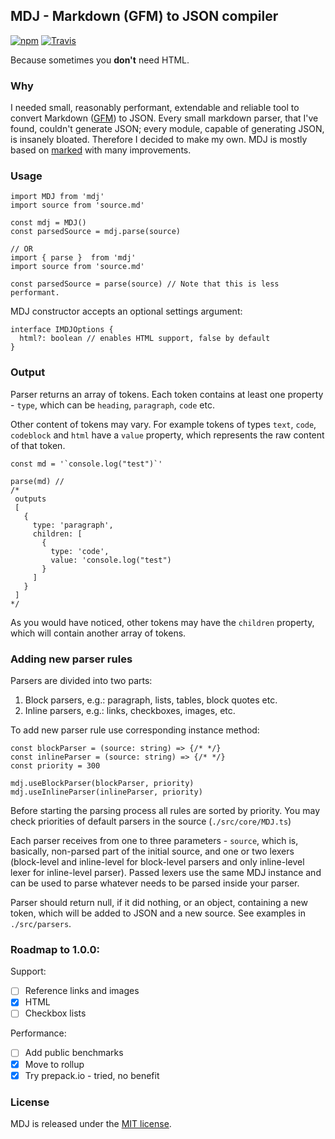 ## MDJ - Markdown (GFM) to JSON compiler
[![npm](https://img.shields.io/npm/v/mdj.svg)](https://www.npmjs.com/package/mdj) [![Travis](https://img.shields.io/travis/dmitry-korolev/mdj.svg)](https://travis-ci.org/dmitry-korolev/mdj/)

Because sometimes you **don't** need HTML.

### Why
I needed small, reasonably performant, extendable and reliable tool to convert Markdown ([GFM](https://guides.github.com/features/mastering-markdown/)) to JSON. Every small markdown parser, that I've found, couldn't generate JSON; every module, capable of generating JSON, is insanely bloated. Therefore I decided to make my own. MDJ is mostly based on [marked](https://github.com/chjj/marked/) with many improvements.

### Usage
```
import MDJ from 'mdj'
import source from 'source.md'

const mdj = MDJ()
const parsedSource = mdj.parse(source)

// OR
import { parse }  from 'mdj'
import source from 'source.md'

const parsedSource = parse(source) // Note that this is less performant.
```

MDJ constructor accepts an optional settings argument:
```
interface IMDJOptions {
  html?: boolean // enables HTML support, false by default
}
```

### Output
Parser returns an array of tokens. Each token contains at least one property - `type`, which can be `heading`, `paragraph`, `code` etc.

Other content of tokens may vary. For example tokens of types `text`, `code`, `codeblock` and `html` have a `value` property, which represents the raw content of that token.

```
const md = '`console.log("test")`'

parse(md) //
/*
 outputs
 [
   {
     type: 'paragraph',
     children: [
       {
         type: 'code',
         value: 'console.log("test")
       }
     ]
   }
 ]
*/
```

As you would have noticed, other tokens may have the `children` property, which will contain another array of tokens.

### Adding new parser rules
Parsers are divided into two parts:
1. Block parsers, e.g.: paragraph, lists, tables, block quotes etc.
2. Inline parsers, e.g.: links, checkboxes, images, etc.

To add new parser rule use corresponding instance method:

```
const blockParser = (source: string) => {/* */}
const inlineParser = (source: string) => {/* */}
const priority = 300

mdj.useBlockParser(blockParser, priority)
mdj.useInlineParser(inlineParser, priority)
```

Before starting the parsing process all rules are sorted by priority. You may check priorities of default parsers in the source (`./src/core/MDJ.ts`)

Each parser receives from one to three parameters - `source`, which is, basically, non-parsed part of the initial source, and one or two lexers (block-level and inline-level for block-level parsers and only inline-level lexer for inline-level parser). Passed lexers use the same MDJ instance and can be used to parse whatever needs to be parsed inside your parser.

Parser should return null, if it did nothing, or an object, containing a new token, which will be added to JSON and a new source. See examples in `./src/parsers`.

### Roadmap to 1.0.0:
Support:
* [ ] Reference links and images
* [x] HTML
* [ ] Checkbox lists

Performance:
* [ ] Add public benchmarks
* [x] Move to rollup
* [x] Try prepack.io - tried, no benefit

### License
MDJ is released under the [MIT license](LICENSE).